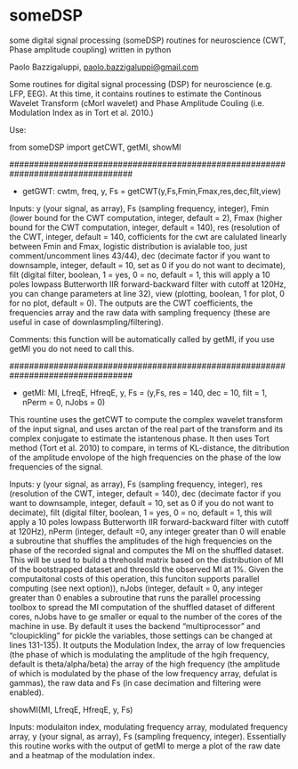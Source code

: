 # someDSP
some digital signal processing (someDSP) routines for neuroscience (CWT, Phase amplitude coupling) written in python


Paolo Bazzigaluppi, paolo.bazzigaluppi@gmail.com

Some routines for digital signal processing (DSP) for neuroscience (e.g. LFP, EEG). At this time, it contains routines to estimate the Continous Wavelet Transform (cMorl wavelet) and Phase Amplitude Couling (i.e.  Modulation Index as in Tort et al. 2010.)

Use: 

from someDSP import getCWT, getMI, showMI

#################################################################################
- getGWT:  cwtm, freq, y, Fs = getCWT(y,Fs,Fmin,Fmax,res,dec,filt,view)

Inputs: y (your signal, as array), Fs (sampling frequency, integer), Fmin (lower bound for the CWT computation, integer, default = 2), Fmax (higher bound for the CWT computation, integer, default = 140), res (resolution of the CWT, integer, default = 140, cofficients for the cwt are calulated linearly between Fmin and Fmax, logistic distribution is avialable too, just comment/uncomment lines 43/44), dec (decimate factor if you want to downsample, integer, default = 10, set as 0 if you do not want to decimate), filt (digital filter, boolean, 1 = yes, 0 = no, default = 1, this will apply a 10 poles lowpass Butterworth IIR forward-backward filter with cutoff at 120Hz, you can change parameters at line 32), view (plotting, boolean, 1 for plot, 0 for no plot, default = 0). The outputs are the CWT coefficients, the frequencies array and the raw data with sampling frequency (these are useful in case of downlasmpling/filtering).

Comments: this function will be automatically called by getMI, if you use getMI you do not need to 
call this. 

#################################################################################
- getMI:  MI, LfreqE, HfreqE, y, Fs = (y,Fs, res = 140, dec = 10, filt = 1, nPerm = 0, nJobs = 0)

This rountine uses the getCWT to compute the complex wavelet transform of the input signal, and uses arctan of the real part of the transform and its complex conjugate to estimate the istantenous phase. It then uses Tort method (Tort et al. 2010) to compare, in terms of KL-distance, the ditribution of the amplitude envolope of the high frequencies on the phase of the low frequencies of the signal.    

Inputs: y (your signal, as array), Fs (sampling frequency, integer),  res (resolution of the CWT, integer, default = 140), dec (decimate factor if you want to downsample, integer, default = 10, set as 0 if you do not want to decimate), filt (digital filter, boolean, 1 = yes, 0 = no, default = 1, this will apply a 10 poles lowpass Butterworth IIR forward-backward filter with cutoff at 120Hz), nPerm (integer, default =0, any integer greater than 0 will enable a subroutine that shuffles the amplitudes of the high frequencies on the phase of the recorded signal and computes the MI on the shuffled dataset. This will be used to build a threhosld matrix based on the distribution of MI of the bootstrapped dataset and threosld the observed MI at 1%. Given the computaitonal costs of this operation, this funciton supports parallel computing (see next option)), nJobs (integer, default = 0, any integer greater than 0 enables a subroutine that runs the parallel processing toolbox to spread the MI computation of the shuffled dataset of different cores, nJobs have to ge smaller or equal to the number of the cores of the machine in use. By default it uses the backend “multiprocessor” and “cloupickling” for pickle the variables, those settings can be changed at lines 131-135).  It outputs the Modulation Index, the array of low frequencies (the phase of which is modulating the amplitude of the hgih frequency, default is theta/alpha/beta) the array of the high frequency (the amplitude of which is modulated by the phase of the low frequency array, defulat is gammas), the raw data and Fs (in case decimation and filtering were enabled).


showMI(MI, LfreqE, HfreqE, y, Fs)

Inputs:  modulaiton index, modulating frequency array, modulated frequency array, y (your signal, as array), Fs (sampling frequency, integer). Essentially this routine works with the output of getMI to merge a plot of the raw date and a heatmap of the modulation index. 


